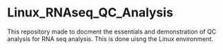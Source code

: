 # Linux_RNAseq_QC_Analysis
This repository made to docment the essentials and demonstration of QC analysis for RNA seq analysis. This is done uisng the Linux environment.
